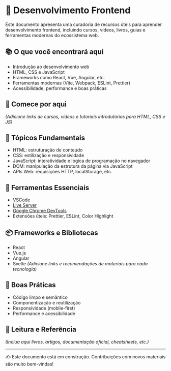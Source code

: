 # 🎨 Desenvolvimento Frontend

Este documento apresenta uma curadoria de recursos úteis para aprender desenvolvimento frontend, incluindo cursos, vídeos, livros, guias e ferramentas modernas do ecossistema web.

## 📚 O que você encontrará aqui

- Introdução ao desenvolvimento web
- HTML, CSS e JavaScript
- Frameworks como React, Vue, Angular, etc.
- Ferramentas modernas (Vite, Webpack, ESLint, Prettier)
- Acessibilidade, performance e boas práticas

## 🚀 Comece por aqui

_(Adicione links de cursos, vídeos e tutoriais introdutórios para HTML, CSS e JS)_

## 🧱 Tópicos Fundamentais

- HTML: estruturação de conteúdo
- CSS: estilização e responsividade
- JavaScript: interatividade e lógica de programação no navegador
- DOM: manipulação da estrutura da página via JavaScript
- APIs Web: requisições HTTP, localStorage, etc.

## 🧰 Ferramentas Essenciais

- [VSCode](https://code.visualstudio.com/)
- [Live Server](https://marketplace.visualstudio.com/items?itemName=ritwickdey.LiveServer)
- [Google Chrome DevTools](https://developer.chrome.com/docs/devtools/)
- Extensões úteis: Prettier, ESLint, Color Highlight

## 📦 Frameworks e Bibliotecas

- React
- Vue.js
- Angular
- Svelte
  _(Adicione links e recomendações de materiais para cada tecnologia)_

## 🧠 Boas Práticas

- Código limpo e semântico
- Componentização e reutilização
- Responsividade (mobile-first)
- Performance e acessibilidade

## 📖 Leitura e Referência

_(Inclua aqui livros, artigos, documentação oficial, cheatsheets, etc.)_

---

✍️ Este documento está em construção. Contribuições com novos materiais são muito bem-vindas!
